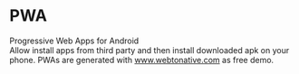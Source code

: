 # PWA
Progressive Web Apps for Android<br>
Allow install apps from third party and then install downloaded apk on your phone. PWAs are generated with www.webtonative.com as free demo.
